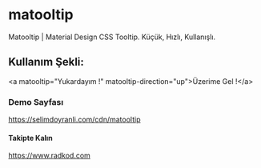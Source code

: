 # matooltip
Matooltip | Material Design CSS Tooltip. Küçük, Hızlı, Kullanışlı.

## Kullanım Şekli:

&lt;a matooltip="Yukardayım !" matooltip-direction="up"&gt;Üzerime Gel !&lt;/a&gt;

### Demo Sayfası

https://selimdoyranli.com/cdn/matooltip

#### Takipte Kalın

https://www.radkod.com
